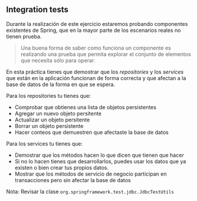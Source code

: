 Integration tests
------------------------------------

Durante la realización de este ejercicio estaremos probando componentes existentes de Spring, que en la mayor parte de los escenarios reales no tienen prueba.

> Una buena forma de saber como funciona un componente es realizando una prueba que permita explorar el conjunto de elementos que necesita sólo para operar.

En esta práctica tienes que demostrar que los _repositories_ y los _services_ que están en la aplicación funcionan de forma correcta y que afectan a la base de datos de la forma en que se espera.

Para los repositories tu tienes que:

- Comprobar que obtienes una lista de objetos persistentes
- Agregar un nuevo objeto persitente
- Actualizar un objeto persitente
- Borrar un objeto persistente
- Hacer conteos que demuestren que afectaste la base de datos

Para los services tu tienes que:

- Demostrar que los métodos hacen lo que dicen que tienen que hacer
- Si no lo hacen tienes que desarrollarlos, puedes usar los datos que ya existen o bien crear tus propios datos.
- Mostrar que los métodos de servicio de negocio participan en transacciones pero sin afectar la base de datos

Nota: Revisar la clase `org.springframework.test.jdbc.JdbcTestUtils`

